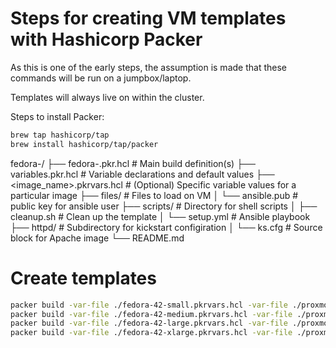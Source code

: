 # Steps for creating VM templates with Hashicorp Packer

As this is one of the early steps, the assumption is made that these commands will be run on a jumpbox/laptop.

Templates will always live on <template-node> within the cluster.

Steps to install Packer:

```bash
brew tap hashicorp/tap
brew install hashicorp/tap/packer
```

fedora-<version>/
├── fedora-<version>.pkr.hcl # Main build definition(s)
├── variables.pkr.hcl        # Variable declarations and default values
├── <image_name>.pkrvars.hcl # (Optional) Specific variable values for a particular image
├── files/                   # Files to load on VM
│   └── ansible.pub         # public key for ansible user
├── scripts/                 # Directory for shell scripts
│   ├── cleanup.sh          # Clean up the template
│   └── setup.yml           # Ansible playbook
├── httpd/                   # Subdirectory for kickstart configiration
│   └── ks.cfg              # Source block for Apache image
└── README.md

# Create templates

```bash
packer build -var-file ./fedora-42-small.pkrvars.hcl -var-file ./proxmox.pkvars.hcl -var 'ssh_password=<wed ssh password>' -var 'proxmox_password=<proxmox user password>' .
packer build -var-file ./fedora-42-medium.pkrvars.hcl -var-file ./proxmox.pkvars.hcl -var 'ssh_password=<wed ssh password>' -var 'proxmox_password=<proxmox user password>' .
packer build -var-file ./fedora-42-large.pkrvars.hcl -var-file ./proxmox.pkvars.hcl -var 'ssh_password=<wed ssh password>' -var 'proxmox_password=<proxmox user password>' .
packer build -var-file ./fedora-42-xlarge.pkrvars.hcl -var-file ./proxmox.pkvars.hcl -var 'ssh_password=<wed ssh password>' -var 'proxmox_password=<proxmox user password>' .
```

